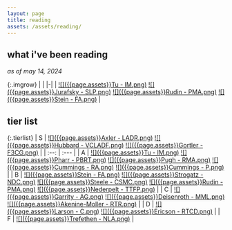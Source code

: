 ```yaml
---
layout: page
title: reading
assets: /assets/reading/
---
```


## what i've been reading
*as of may 14, 2024*

{:.imgrow}
| |
|-|
| [![]({{page.assets}}Tu - IM.png)](https://doi.org/10.1007/978-1-4419-7400-6) [![]({{page.assets}}Jurafsky - SLP.png)](https://web.stanford.edu/~jurafsky/slp3) [![]({{page.assets}}Rudin - PMA.png)](https://en.wikipedia.org/wiki/Principles_of_Mathematical_Analysis) [![]({{page.assets}}Stein - FA.png)](https://press.princeton.edu/books/hardcover/9780691113845/fourier-analysis) |

## tier list

{:.tierlist}
| S | [![]({{page.assets}}Axler - LADR.png)](https://linear.axler.net) [![]({{page.assets}}Hubbard - VCLADF.png)](http://matrixeditions.com/5thUnifiedApproach.html) [![]({{page.assets}}Gortler - F3CG.png)](https://mitpress.mit.edu/9780262017350/foundations-of-3d-computer-graphics) |
| :--: | :--- |
| A | [![]({{page.assets}}Tu - IM.png)](https://doi.org/10.1007/978-1-4419-7400-6) [![]({{page.assets}}Pharr - PBRT.png)](https://pbrt.org) [![]({{page.assets}}Pugh - RMA.png)](https://doi.org/10.1007/978-3-319-17771-7) [![]({{page.assets}}Cummings - RA.png)](https://longformmath.com/analysis-home) [![]({{page.assets}}Cummings - P.png)](https://longformmath.com/proofs-home) |
| B | [![]({{page.assets}}Stein - FA.png)](https://press.princeton.edu/books/hardcover/9780691113845/fourier-analysis) [![]({{page.assets}}Strogatz - NDC.png)](https://doi.org/10.1201/9780429398490 ) [![]({{page.assets}}Steele - CSMC.png)](https://doi.org/10.1017/CBO9780511817106) [![]({{page.assets}}Rudin - PMA.png)](https://en.wikipedia.org/wiki/Principles_of_Mathematical_Analysis) [![]({{page.assets}}Nederpelt - TTFP.png)](https://doi.org/10.1017/CBO9781139567725) |
| C | [![]({{page.assets}}Garrity - AG.png)](https://bookstore.ams.org/view?ProductCode=STML/66) [![]({{page.assets}}Deisenroth - MML.png)](https://mml-book.com) [![]({{page.assets}}Akenine-Moller - RTR.png)](https://www.realtimerendering.com/) |
| D | [![]({{page.assets}}Larson - C.png)](https://www.cengage.com/c/calculus-11e-larson/9780547167022/) [![]({{page.assets}}Ericson - RTCD.png)](https://realtimecollisiondetection.net/) |
| F | [![]({{page.assets}}Trefethen - NLA.png)](https://doi.org/10.1137/1.9781611977165) |
